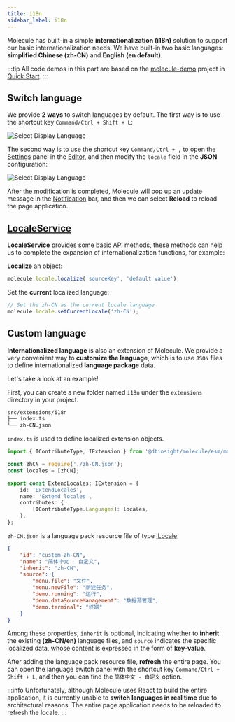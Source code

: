 ```yaml
---
title: i18n
sidebar_label: i18n
---
```


Molecule has built-in a simple **internationalization (i18n)** solution to support our basic internationalization needs. We have built-in two basic languages: **simplified Chinese (zh-CN)** and **English (en default)**.

:::tip
All code demos in this part are based on the [molecule-demo](https://github.com/DTStack/molecule-examples/tree/main/packages/molecule-demo) project in [Quick Start](../quick-start).
:::

## Switch language

We provide **2 ways** to switch languages by default. The first way is to use the shortcut key `Command/Ctrl + Shift + L`:

![Select Display Language](/img/guides/extend-language.png)

The second way is to use the shortcut key `Command/Ctrl + ,` to open the [Settings](./extend-settings) panel in the [Editor](./extend-workbench), and then modify the `locale` field in the **JSON** configuration:

![Select Display Language](/img/guides/extend-language2.png)

After the modification is completed, Molecule will pop up an update message in the [Notification](./extend-builtin-ui#notification) bar, and then we can select **Reload** to reload the page application.

## [LocaleService](../api/classes/molecule.LocaleService)

**LocaleService** provides some basic [API](../api/classes/molecule.LocaleService) methods, these methods can help us to complete the expansion of internationalization functions, for example:

**Localize** an object:

```ts
molecule.locale.localize('sourceKey', 'default value');
```

Set the **current** localized language:

```ts
// Set the zh-CN as the current locale language
molecule.locale.setCurrentLocale('zh-CN');
```

## Custom language

**Internationalized language** is also an extension of Molecule. We provide a very convenient way to **customize the language**, which is to use `JSON` files to define internationalized **language package** data.

Let's take a look at an example!

First, you can create a new folder named `i18n` under the `extensions` directory in your project.

```bash
src/extensions/i18n
├── index.ts
└── zh-CN.json
```

`index.ts` is used to define localized extension objects.

```ts
import { IContributeType, IExtension } from '@dtinsight/molecule/esm/model';

const zhCN = require('./zh-CN.json');
const locales = [zhCN];

export const ExtendLocales: IExtension = {
    id: 'ExtendLocales',
    name: 'Extend locales',
    contributes: {
        [IContributeType.Languages]: locales,
    },
};
```

`zh-CN.json` is a language pack resource file of type [ILocale](../api/interfaces/molecule.ILocale):

```json
{
    "id": "custom-zh-CN",
    "name": "简体中文 - 自定义",
    "inherit": "zh-CN",
    "source": {
        "menu.file": "文件",
        "menu.newFile": "新建任务",
        "demo.running": "运行",
        "demo.dataSourceManagement": "数据源管理",
        "demo.terminal": "终端"
    }
}
```

Among these properties, `inherit` is optional, indicating whether to **inherit** the existing **(zh-CN/en)** language files, and `source` indicates the specific localized data, whose content is expressed in the form of **key-value**.

After adding the language pack resource file, **refresh** the entire page. You can open the language switch panel with the shortcut key `Command/Ctrl + Shift + L`, and then you can find the `简体中文 - 自定义` option.

:::info
Unfortunately, although Molecule uses React to build the entire application, it is currently unable to **switch languages in real time** due to architectural reasons. The entire page application needs to be reloaded to refresh the locale.
:::

